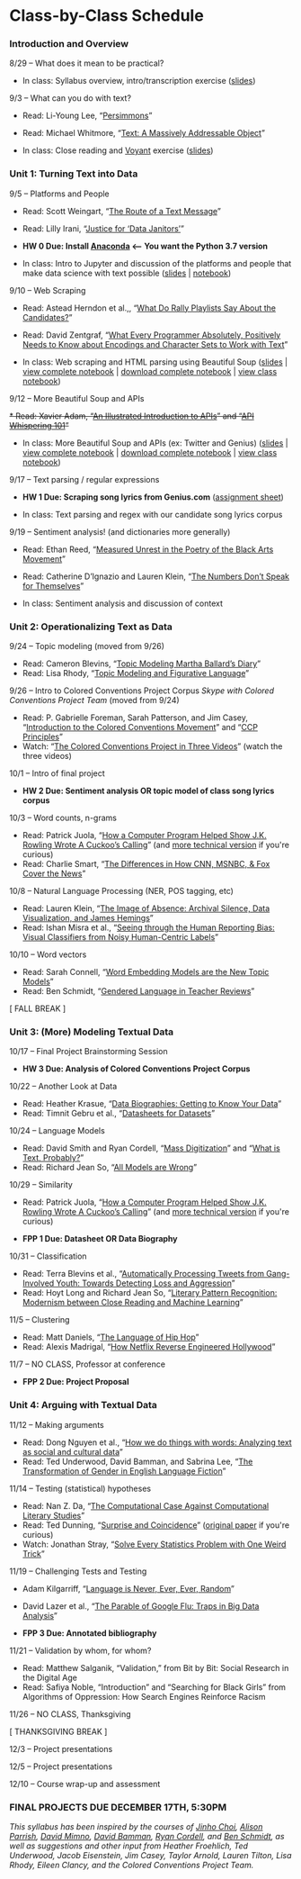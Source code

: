 # Class-by-Class Schedule

### Introduction and Overview

8/29 – What does it mean to be practical?

* In class: Syllabus overview, intro/transcription exercise ([slides](slides/class-1.pdf))

9/3 – What can you do with text?

* Read: Li-Young Lee, “[Persimmons](https://www.poetryfoundation.org/poems/43011/persimmons)”
* Read: Michael Whitmore, “[Text: A Massively Addressable Object](https://dhdebates.gc.cuny.edu/read/untitled-88c11800-9446-469b-a3be-3fdb36bfbd1e/section/402e7e9a-359b-4b11-8386-a1b48e40425a)”

* In class: Close reading and [Voyant](https://voyant-tools.org/) exercise ([slides](../slides/class-2.pdf))

### Unit 1: Turning Text into Data

9/5 – Platforms and People

* Read: Scott Weingart, “[The Route of a Text Message](https://scottbot.net/the-route-of-a-text-message/)”
* Read: Lilly Irani, “[Justice for ‘Data Janitors’](https://www.publicbooks.org/justice-for-data-janitors/)”

* **HW 0 Due: Install [Anaconda](https://www.anaconda.com/distribution/#download-section) <-- You want the Python 3.7 version**

* In class: Intro to Jupyter and discussion of the platforms and people that make data science with text possible ([slides](../slides/class-3.pdf) | [notebook](https://nbviewer.jupyter.org/github/laurenfklein/emory-qtm340/blob/master/notebooks/class3-jupyter-intro.ipynb))

9/10 – Web Scraping

* Read: Astead Herndon et al.,, “[What Do Rally Playlists Say About the Candidates?](https://www.nytimes.com/interactive/2019/08/19/us/politics/presidential-campaign-songs-playlists.html)”
* Read: David Zentgraf, “[What Every Programmer Absolutely, Positively Needs to Know about Encodings and Character Sets to Work with Text](http://kunststube.net/encoding/)”

* In class: Web scraping and HTML parsing using Beautiful Soup ([slides](../slides/class4slides.pdf) | [view complete notebook](https://nbviewer.jupyter.org/github/laurenfklein/emory-qtm340/blob/master/notebooks/class4-web-scraping.ipynb) | [download complete notebook](https://raw.githubusercontent.com/laurenfklein/emory-qtm340/master/notebooks/class4-web-scraping.ipynb) | [view class notebook](https://nbviewer.jupyter.org/github/laurenfklein/emory-qtm340/blob/master/notebooks/class4-web-scraping-in-class-updated.ipynb))

9/12 – More Beautiful Soup and APIs

~~* Read: Xavier Adam, “[An Illustrated Introduction to APIs](https://medium.com/epfl-extension-school/an-illustrated-introduction-to-apis-10f8000313b9)” and “[API Whispering 101](https://medium.com/epfl-extension-school/api-whispering-101-e04fbb5a08fd)”~~

* In class: More Beautiful Soup and APIs (ex: Twitter and Genius) ([slides]() | [view complete notebook]() | [download complete notebook]() | [view class notebook]())

9/17 – Text parsing / regular expressions

* **HW 1 Due: Scraping song lyrics from Genius.com** ([assignment sheet](hw1.pdf))

* In class: Text parsing and regex with our candidate song lyrics corpus

9/19 – Sentiment analysis! (and dictionaries more generally)

* Read: Ethan Reed, “[Measured Unrest in the Poetry of the Black Arts Movement](https://scholarslab.lib.virginia.edu/blog/measured-unrest-in-the-poetry-of-the-black-arts-movement/)”
* Read: Catherine D’Ignazio and Lauren Klein, “[The Numbers Don’t Speak for Themselves](https://bookbook.pubpub.org/pub/6ui5n4vo)”

* In class: Sentiment analysis and discussion of context

### Unit 2: Operationalizing Text as Data

9/24 – Topic modeling (moved from 9/26)

* Read: Cameron Blevins, “[Topic Modeling Martha Ballard’s Diary](http://www.cameronblevins.org/posts/topic-modeling-martha-ballards-diary/)”
* Read: Lisa Rhody, “[Topic Modeling and Figurative Language](http://journalofdigitalhumanities.org/2-1/topic-modeling-and-figurative-language-by-lisa-m-rhody/)”

9/26 – Intro to Colored Conventions Project Corpus *Skype with Colored Conventions Project Team* (moved from 9/24)

* Read: P. Gabrielle Foreman, Sarah Patterson, and Jim Casey, “[Introduction to the Colored Conventions Movement](http://coloredconventions.org/introduction-to-movement)” and “[CCP Principles](http://coloredconventions.org/ccp-principles)”
* Watch: “[The Colored Conventions Project in Three Videos](http://coloredconventions.org/project-videos)” (watch the three videos)

10/1 – Intro of final project

* **HW 2 Due: Sentiment analysis OR topic model of class song lyrics corpus**

10/3 – Word counts, n-grams

* Read: Patrick Juola, “[How a Computer Program Helped Show J.K. Rowling Wrote A Cuckoo’s Calling](https://www.scientificamerican.com/article/how-a-computer-program-helped-show-jk-rowling-write-a-cuckoos-calling/_)” (and [more technical version](https://languagelog.ldc.upenn.edu/nll/?p=5315) if you're curious)
* Read: Charlie Smart, “[The Differences in How CNN, MSNBC, & Fox Cover the News](https://pudding.cool/2018/01/chyrons/)”

10/8 – Natural Language Processing (NER, POS tagging, etc)

* Read: Lauren Klein, “[The Image of Absence: Archival Silence, Data Visualization, and James Hemings](https://read-dukeupress-edu.proxy.library.emory.edu/american-literature/article-pdf/85/4/661/393292/AL854_03Klein_Fpp.pdf)”
* Read: Ishan Misra et al., “[Seeing through the Human Reporting Bias: Visual Classifiers from Noisy Human-Centric Labels](https://arxiv.org/pdf/1512.06974.pdf?fbclid=IwAR2OwfGEBmPR2ngyN0Hu2JYIEa7rwUe2VTGV8x3laDp89KxL1o6LBERXb9M)”

10/10 – Word vectors

* Read: Sarah Connell, “[Word Embedding Models are the New Topic Models](https://web.northeastern.edu/nulab/word-embedding-model/)”
* Read: Ben Schmidt, “[Gendered Language in Teacher Reviews](http://benschmidt.org/profGender)”

[ FALL BREAK ]

### Unit 3: (More) Modeling Textual Data

10/17 – Final Project Brainstorming Session

* **HW 3 Due: Analysis of Colored Conventions Project Corpus**

10/22 – Another Look at Data

* Read: Heather Krasue, “[Data Biographies: Getting to Know Your Data](https://gijn.org/2017/03/27/data-biographies-getting-to-know-your-data/)”
* Read: Timnit Gebru et al., “[Datasheets for Datasets](https://arxiv.org/pdf/1803.09010.pdf)”

10/24 – Language Models

* Read: David Smith and Ryan Cordell, “[Mass Digitization](https://manifold.umn.edu/read/untitled-883630b9-c054-44e1-91db-d053a7106ecb/section/ea1f849a-bac1-4e9d-85f4-149d0083a6a4)” and “[What is Text, Probably?](https://manifold.umn.edu/read/8ddd9c7c-c2db-44be-91a6-732d1d08ec47/section/4cb9d511-6870-4108-ba4e-2726d106dd39#ch03)”
* Read: Richard Jean So, “[All Models are Wrong](https://www-mlajournals-org.proxy.library.emory.edu/doi/pdf/10.1632/pmla.2017.132.3.668)”

10/29 – Similarity

* Read: Patrick Juola, “[How a Computer Program Helped Show J.K. Rowling Wrote A Cuckoo’s Calling](https://www.scientificamerican.com/article/how-a-computer-program-helped-show-jk-rowling-write-a-cuckoos-calling/)” (and [more technical version](https://languagelog.ldc.upenn.edu/nll/?p=5315) if you're curious)

* **FPP 1 Due: Datasheet OR Data Biography**

10/31 – Classification

* Read: Terra Blevins et al., “[Automatically Processing Tweets from Gang-Involved Youth: Towards Detecting Loss and Aggression](https://www.aclweb.org/anthology/C16-1207)”
* Read: Hoyt Long and Richard Jean So, “[Literary Pattern Recognition: Modernism between Close Reading and Machine Learning](https://www-journals-uchicago-edu.proxy.library.emory.edu/doi/pdfplus/10.1086/684353)”

11/5 – Clustering

* Read: Matt Daniels, “[The Language of Hip Hop](https://pudding.cool/2017/09/hip-hop-words/)”
* Read: Alexis Madrigal, “[How Netflix Reverse Engineered Hollywood](https://www.theatlantic.com/technology/archive/2014/01/how-netflix-reverse-engineered-hollywood/282679/)”

11/7 – NO CLASS, Professor at conference

* **FPP 2 Due: Project Proposal**

### Unit 4: Arguing with Textual Data

11/12 – Making arguments

* Read: Dong Nguyen et al., “[How we do things with words: Analyzing text as social and cultural data](https://arxiv.org/pdf/1907.01468.pdf)”
* Read: Ted Underwood, David Bamman, and Sabrina Lee, “[The Transformation of Gender in English Language Fiction](http://culturalanalytics.org/2018/02/the-transformation-of-gender-in-english-language-fiction/)”

11/14 – Testing (statistical) hypotheses

* Read: Nan Z. Da, “[The Computational Case Against Computational Literary Studies](https://www-journals-uchicago-edu.proxy.library.emory.edu/doi/pdfplus/10.1086/702594)”
* Read: Ted Dunning, “[Surprise and Coincidence](http://tdunning.blogspot.com/2008/03/surprise-and-coincidence.html)” ([original paper](https://aclweb.org/anthology/J93-1003) if you're curious)
* Watch: Jonathan Stray, “[Solve Every Statistics Problem with One Weird Trick](https://www.youtube.com/watch?v=BhY-un6JURA)”

11/19 – Challenging Tests and Testing

* Adam Kilgarriff, “[Language is Never, Ever, Ever, Random](https://kilgarriff.co.uk/Publications/2005-K-lineer.pdf)”
* David Lazer et al., “[The Parable of Google Flu: Traps in Big Data Analysis](https://gking.harvard.edu/files/gking/files/0314policyforumff.pdf)”

* **FPP 3 Due: Annotated bibliography**

11/21 – Validation by whom, for whom?

* Read: Matthew Salganik, “Validation,” from Bit by Bit: Social Research in the Digital Age
* Read: Safiya Noble, “Introduction” and “Searching for Black Girls” from Algorithms of Oppression: How Search Engines Reinforce Racism

11/26 – NO CLASS, Thanksgiving

[ THANKSGIVING BREAK ]

12/3 – Project presentations

12/5 – Project presentations

12/10 – Course wrap-up and assessment

### FINAL PROJECTS DUE DECEMBER 17TH, 5:30PM

*This syllabus has been inspired by the courses of [Jinho Choi](https://github.com/emory-courses/data-science), [Alison Parrish](http://www.decontextualize.com/teaching/), [David Mimno](https://mimno.infosci.cornell.edu/info3350/), [David Bamman](http://people.ischool.berkeley.edu/~dbamman/info256.html), [Ryan Cordell](http://s17hda.ryancordell.org), and [Ben Schmidt](http://benschmidt.org/HDA19/), as well as suggestions and other input from Heather Froehlich, Ted Underwood, Jacob Eisenstein, Jim Casey, Taylor Arnold, Lauren Tilton, Lisa Rhody, Eileen Clancy, and the Colored Conventions Project Team.*
